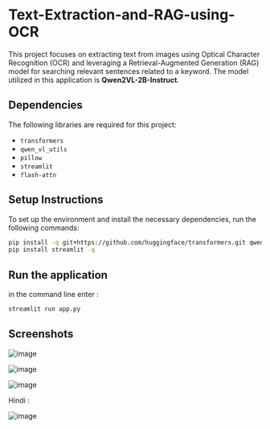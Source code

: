 # Text-Extraction-and-RAG-using-OCR

This project focuses on extracting text from images using Optical Character Recognition (OCR) and leveraging a Retrieval-Augmented Generation (RAG) model for searching relevant sentences related to a keyword. The model utilized in this application is **Qwen2VL-2B-Instruct**.

## Dependencies

The following libraries are required for this project:

- `transformers`
- `qwen_vl_utils`
- `pillow`
- `streamlit`
- `flash-attn`

## Setup Instructions

To set up the environment and install the necessary dependencies, run the following commands:

```bash
pip install -q git+https://github.com/huggingface/transformers.git qwen-vl-utils flash-attn
pip install streamlit -q
```

## Run the application
in the command line enter : 

```bash
streamlit run app.py
```
## Screenshots

![image](https://github.com/user-attachments/assets/8f31d872-8b47-4d85-9c62-0ba902b9d149)

![image](https://github.com/user-attachments/assets/6485ea99-aee7-4241-a8f6-a814ab4f8d9b)

![image](https://github.com/user-attachments/assets/d6b1a64d-10ed-4d72-9d37-01729c2035f9)

Hindi : 

![image](https://github.com/user-attachments/assets/1ae38c4e-50ee-489f-901a-91ca23a43b38)
